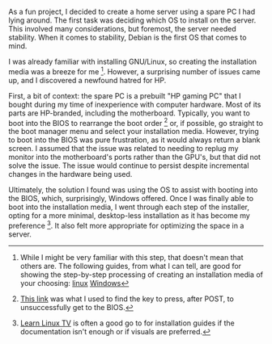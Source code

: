 As a fun project, I decided to create a home server using a spare PC I had lying around. The first task was deciding which OS to install on the server. This involved many considerations, but foremost, the server needed stability. When it comes to stability, Debian is the first OS that comes to mind.

I was already familiar with installing GNU/Linux, so creating the installation media was a breeze for me [^1]. However, a surprising number of issues came up, and I discovered a newfound hatred for HP.

First, a bit of context: the spare PC is a prebuilt "HP gaming PC" that I bought during my time of inexperience with computer hardware. Most of its parts are HP-branded, including the motherboard. Typically, you want to boot into the BIOS to rearrange the boot order [^2] or, if possible, go straight to the boot manager menu and select your installation media. However, trying to boot into the BIOS was pure frustration, as it would always return a blank screen. I assumed that the issue was related to needing to replug my monitor into the motherboard's ports rather than the GPU's, but that did not solve the issue. The issue would continue to persist despite incremental changes in the hardware being used.

Ultimately, the solution I found was using the OS to assist with booting into the BIOS, which, surprisingly, Windows offered. Once I was finally able to boot into the installation media, I went through each step of the installer, opting for a more minimal, desktop-less installation as it has become my preference [^3]. It also felt more appropriate for optimizing the space in a server.

[^1]: While I might be very familiar with this step, that doesn't mean that others are. The following guides, from what I can tell, are good for showing the step-by-step processing of creating an installation media of your choosing: [linux](https://linuxize.com/post/how-to-create-a-bootable-linux-usb-drive/) [Windows](https://ubuntu.com/tutorials/create-a-usb-stick-on-windows#3-usb-selection)
[^2]: [This link](https://www.tomshardware.com/reviews/bios-keys-to-access-your-firmware,5732.html) was what I used to find the key to press, after POST, to unsuccessfully get to the BIOS.
[^3]: [Learn Linux TV](https://www.youtube.com/watch?v=gddlhr9ST9Y) is often a good go to for installation guides if the documentation isn't enough or if visuals are preferred.